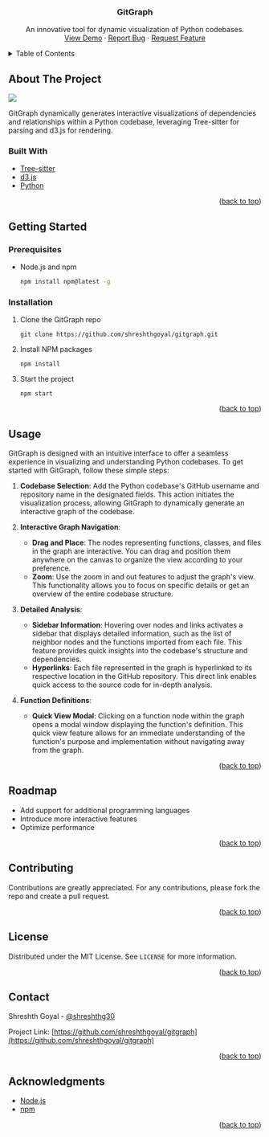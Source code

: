 <!-- Improved compatibility of back to top link: See: https://github.com/othneildrew/Best-README-Template/pull/73 -->
<a name="readme-top"></a>
<div align="center">
  <h3 align="center">GitGraph</h3>

  <p align="center">
    An innovative tool for dynamic visualization of Python codebases.
    <br />
    <a href="https://github.com/shreshthgoyal/gitgraph">View Demo</a>
    ·
    <a href="https://github.com/shreshthgoyal/gitgraph/issues/new?labels=bug">Report Bug</a>
    ·
    <a href="https://github.com/shreshthgoyal/gitgraph/issues/new?labels=enhancement">Request Feature</a>
  </p>
</div>

<details>
  <summary>Table of Contents</summary>
  <ol>
    <li>
      <a href="#about-the-project">About The Project</a>
      <ul>
        <li><a href="#built-with">Built With</a></li>
      </ul>
    </li>
    <li><a href="#getting-started">Getting Started</a>
      <ul>
        <li><a href="#prerequisites">Prerequisites</a></li>
        <li><a href="#installation">Installation</a></li>
      </ul>
    </li>
    <li><a href="#usage">Usage</a></li>
    <li><a href="#roadmap">Roadmap</a></li>
    <li><a href="#contributing">Contributing</a></li>
    <li><a href="#license">License</a></li>
    <li><a href="#contact">Contact</a></li>
    <li><a href="#acknowledgments">Acknowledgments</a></li>
  </ol>
</details>

## About The Project

![](https://i.ibb.co/RjFDsJp/image.png)

GitGraph dynamically generates interactive visualizations of dependencies and relationships within a Python codebase, leveraging Tree-sitter for parsing and d3.js for rendering.

### Built With

* [Tree-sitter](https://tree-sitter.github.io/tree-sitter/)
* [d3.js](https://d3js.org/)
* [Python](https://www.python.org/)

<p align="right">(<a href="#readme-top">back to top</a>)</p>

## Getting Started

### Prerequisites

* Node.js and npm
  ```sh
  npm install npm@latest -g
### Installation

1.  Clone the GitGraph repo

    `git clone https://github.com/shreshthgoyal/gitgraph.git` 
    
2.  Install NPM packages
    
    `npm install` 
    
3.  Start the project

    `npm start` 
<p align="right">(<a href="#readme-top">back to top</a>)</p>

## Usage

GitGraph is designed with an intuitive interface to offer a seamless experience in visualizing and understanding Python codebases. To get started with GitGraph, follow these simple steps:

1. **Codebase Selection**: Add the Python codebase's GitHub username and repository name in the designated fields. This action initiates the visualization process, allowing GitGraph to dynamically generate an interactive graph of the codebase.

2. **Interactive Graph Navigation**:
   - **Drag and Place**: The nodes representing functions, classes, and files in the graph are interactive. You can drag and position them anywhere on the canvas to organize the view according to your preference.
   - **Zoom**: Use the zoom in and out features to adjust the graph's view. This functionality allows you to focus on specific details or get an overview of the entire codebase structure.

3. **Detailed Analysis**:
   - **Sidebar Information**: Hovering over nodes and links activates a sidebar that displays detailed information, such as the list of neighbor nodes and the functions imported from each file. This feature provides quick insights into the codebase's structure and dependencies.
   - **Hyperlinks**: Each file represented in the graph is hyperlinked to its respective location in the GitHub repository. This direct link enables quick access to the source code for in-depth analysis.

4. **Function Definitions**:
   - **Quick View Modal**: Clicking on a function node within the graph opens a modal window displaying the function's definition. This quick view feature allows for an immediate understanding of the function's purpose and implementation without navigating away from the graph.

<p align="right">(<a href="#readme-top">back to top</a>)</p>

## Roadmap

-   Add support for additional programming languages
-   Introduce more interactive features
-   Optimize performance

<p align="right">(<a href="#readme-top">back to top</a>)</p>

## Contributing

Contributions are greatly appreciated. For any contributions, please fork the repo and create a pull request.

<p align="right">(<a href="#readme-top">back to top</a>)</p>

## License

Distributed under the MIT License. See `LICENSE` for more information.

<p align="right">(<a href="#readme-top">back to top</a>)</p>

## Contact

Shreshth Goyal - [@shreshthg30](https://twitter.com/shreshthg30)

Project Link: [https://github.com/shreshthgoyal/gitgraph](https://github.com/shreshthgoyal/gitgraph)

<p align="right">(<a href="#readme-top">back to top</a>)</p>

## Acknowledgments

-   [Node.js](https://nodejs.org/)
-   [npm](https://npmjs.com/)
<p align="right">(<a href="#readme-top">back to top</a>)</p>
